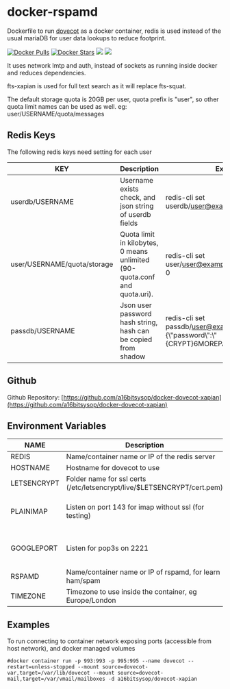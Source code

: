 # docker-rspamd
Dockerfile to run [dovecot](https://www.dovecot.org) as a docker container, redis is used instead of the usual mariaDB for user data lookups to reduce footprint.

[![Docker Pulls](https://img.shields.io/docker/pulls/a16bitsysop/dovecot-xapian.svg?style=flat-square)](https://hub.docker.com/r/a16bitsysop/dovecot-xapian/)
[![Docker Stars](https://img.shields.io/docker/stars/a16bitsysop/dovecot-xapian.svg?style=flat-square)](https://hub.docker.com/r/a16bitsysop/dovecot-xapian/)
[![](https://images.microbadger.com/badges/version/a16bitsysop/docevot-xapian.svg)](https://microbadger.com/images/a16bitsysop/dovecot-xapian "Get your own version badge on microbadger.com")
[![](https://images.microbadger.com/badges/commit/a16bitsysop/dovecot-xapian.svg)](https://microbadger.com/images/a16bitsysop/dovecot-xapian "Get your own commit badge on microbadger.com")

It uses network lmtp and auth, instead of sockets as running inside docker and reduces dependencies.

fts-xapian is used for full text search as it will replace fts-squat.

The default storage quota is 20GB per user, quota prefix is "user", so other quota limit names can be used as well. eg: user/USERNAME/quota/messages

## Redis Keys
The following redis keys need setting for each user

| KEY                          | Description                                                                         | Example                                                                             |
| ---------------------------- | ----------------------------------------------------------------------------------- | ----------------------------------------------------------------------------------- |
| userdb/USERNAME              | Username exists check, and json string of userdb fields                             | redis-cli set userdb/user@example.com {}                                            |
| user/USERNAME/quota/storage  | Quota limit in kilobytes, 0 means unlimited (90-quota.conf and quota.uri).          | redis-cli set user/user@example.com/quota/storage 0                                 |
| passdb/USERNAME              | Json user password hash string, hash can be copied from shadow                      | redis-cli set passdb/user@example.com {\\"password\\":\\"{CRYPT}$6$MOREPASSWORDHASH\\"}|

## Github
Github Repository: [https://github.com/a16bitsysop/docker-dovecot-xapian](https://github.com/a16bitsysop/docker-dovecot-xapian)

## Environment Variables

| NAME        | Description                                                               | Default               |
| ----------- | ------------------------------------------------------------------------- | --------------------- | 
| REDIS       | Name/container name or IP of the redis server                             | none                  |
| HOSTNAME    | Hostname for dovecot to use                                               | none                  |
| LETSENCRYPT | Folder name for ssl certs (/etc/letsencrypt/live/$LETSENCRYPT/cert.pem)   | none                  |
| PLAINIMAP   | Listen on port 143 for imap without ssl (for testing)                     | do not use plain imap |
| GOOGLEPORT  | Listen for pop3s on 2221                                                  | do not use this port  |
| RSPAMD      | Name/container name or IP of rspamd, for learn ham/spam                   | none                  |
| TIMEZONE    | Timezone to use inside the container, eg Europe/London                    | unset                 |

## Examples
To run connecting to container network exposing ports (accessible from host network), and docker managed volumes
```
#docker container run -p 993:993 -p 995:995 --name dovecot --restart=unless-stopped --mount source=dovecot-var,target=/var/lib/dovecot --mount source=dovecot-mail,target=/var/vmail/mailboxes -d a16bitsysop/dovecot-xapian
```

